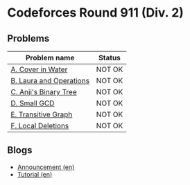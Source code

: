 # Codeforces Round 911 (Div. 2)

## Problems

|Problem name|Status|
|------------|---------|
| [A. Cover in Water](problems/A._Cover_in_Water.md)|NOT OK|
| [B. Laura and Operations](problems/B._Laura_and_Operations.md)|NOT OK|
| [C. Anji's Binary Tree](problems/C._Anji's_Binary_Tree.md)|NOT OK|
| [D. Small GCD](problems/D._Small_GCD.md)|NOT OK|
| [E. Transitive Graph](problems/E._Transitive_Graph.md)|NOT OK|
| [F. Local Deletions](problems/F._Local_Deletions.md)|NOT OK|
## Blogs

- [Announcement (en)](blogs/Announcement_(en).md)
- [Tutorial (en)](blogs/Tutorial_(en).md)

